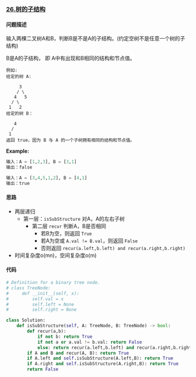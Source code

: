 ### [26.树的子结构](https://leetcode-cn.com/problems/shu-de-zi-jie-gou-lcof/)

#### 问题描述
输入两棵二叉树A和B，判断B是不是A的子结构。(约定空树不是任意一个树的子结构)

B是A的子结构， 即 A中有出现和B相同的结构和节点值。
```
例如:
给定的树 A:

     3
    / \
   4   5
  / \
 1   2
给定的树 B：

   4 
  /
 1
返回 true，因为 B 与 A 的一个子树拥有相同的结构和节点值。
```

**Example:**
```python
输入：A = [1,2,3], B = [3,1]
输出：false

输入：A = [3,4,5,1,2], B = [4,1]
输出：true
```

#### 思路
- 两层递归
    - 第一层：`isSubStructure` 对A，A的左右子树
        - 第二层 `recur` 判断A，B是否相同
            - 若B为空，则返回 `True`
            - 若A为空或 `A.val != B.val`，则返回 `False`
            - 否则返回 `recur(a.left,b.left) and recur(a.right,b.right)`
- 时间复杂度o(mn)，空间复杂度o(m)
#### 代码

```python
# Definition for a binary tree node.
# class TreeNode:
#     def __init__(self, x):
#         self.val = x
#         self.left = None
#         self.right = None

class Solution:
    def isSubStructure(self, A: TreeNode, B: TreeNode) -> bool:
        def recur(a,b):
            if not b: return True
            if not a or a.val != b.val: return False
            else: return recur(a.left,b.left) and recur(a.right,b.right)
        if A and B and recur(A, B): return True
        if A.left and self.isSubStructure(A.left,B): return True
        if A.right and self.isSubStructure(A.right,B): return True
        return False

```